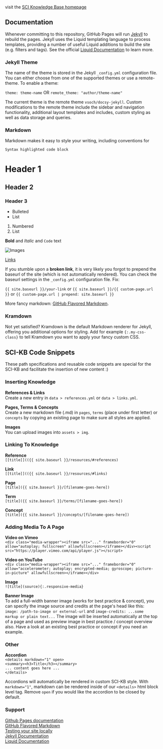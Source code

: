 visit the [SCI Knowledge Base homepage](https://visualengineers.github.io/sci-knowledge-base/)

## Documentation

Whenever committing to this repository, GitHub Pages will run [Jekyll](https://jekyllrb.com/docs/) to rebuild the pages. Jekyll uses the Liquid templating language to process templates, providing a number of useful Liquid additions to build the site (e.g. filters and tags). See the official [Liquid Documentation](https://shopify.github.io/liquid/basics/introduction/) to learn more.

### Jekyll Theme

The name of the theme is stored in the Jekyll `_config.yml` configuration file. You can either choose from one of the supported themes or use a remote-theme. To enable a theme:

`theme: theme-name` OR `remote_theme: "author/theme-name"`

The current theme is the remote theme `vsoch/docsy-jekyll`. Custom modifications to the remote theme include the sidebar and navigation functionality, additional layout templates and includes, custom styling as well as data storage and queries.

### Markdown

Markdown makes it easy to style your writing, including conventions for 

```markdown
Syntax highlighted code block
```

# Header 1
## Header 2
### Header 3

- Bulleted
- List

1. Numbered
2. List

**Bold** and _Italic_ and `Code` text

![Images](https://encrypted-tbn0.gstatic.com/images?q=tbn%3AANd9GcSG5V-M6OvkJBvdLyY-zUSFBii4qqR9f5O7HWq4GAygHFZ5sjxm)

[Links](url) 

If you stumble upon a **broken link**, it is very likely you forgot to prepend the baseurl of the site (which is not automatically rendered). You can check the baseurl settings in the `_config.yml` configuration file. Fix: 

`{{ site.baseurl }}/your-link` or `{{ site.baseurl }}/{{ custom-page.url }}` or `{{ custom-page.url | prepend: site.baseurl }}`

More fancy markdown: [GitHub Flavored Markdown](https://guides.github.com/features/mastering-markdown/).

### Kramdown

Not yet satisfied? Kramdown is the default Markdown renderer for Jekyll, offering you additional options for styling. Add for example `{:.my-css-class}` to tell Kramdown you want to apply your fancy custom CSS.

## SCI-KB Code Snippets

These path specifications and reusable code snippets are special for the SCI-KB and facilitate the insertion of new content :)

### Inserting Knowledge

**References & Links**  
Create a new entry in `data > references.yml` or `data > links.yml`. 

**Pages, Terms & Concepts**  
Create a new markdown file (.md) in `pages`, `terms` (place under first letter) or `concepts` by copying an existing page to make sure all styles are applied.

**Images**  
You can upload images into `assets > img`. 

### Linking To Knowledge

**Reference**    
`[[title]](({{ site.baseurl }}/resources/#references)`

**Link**  
`[[title]](({{ site.baseurl }}/resources/#links)`

**Page**    
`[title]({{ site.baseurl }}/[filename-goes-here])`

**Term**    
`[title]({{ site.baseurl }}/terms/[filename-goes-here])`

**Concept**    
`[title]({{ site.baseurl }}/concepts/[filename-goes-here])`

### Adding Media To A Page

**Video on Vimeo**     
`<div class="media-wrapper"><iframe src="..." frameborder="0" allow="autoplay; fullscreen" allowfullscreen></iframe></div><script src="https://player.vimeo.com/api/player.js"></script>`

**Video on YouTube**  
`<div class="media-wrapper"><iframe src="..." frameborder="0" allow="accelerometer; autoplay; encrypted-media; gyroscope; picture-in-picture" allowfullscreen></iframe></div>`

**Image**  
`![title](source){:.responsive-media}` 

**Banner Image**  
To add a full-width banner image (works for best practice & concept), you can specify the image source and credits at the page's head like this: `image: /path-to-image or external-url` and `image-credits: ...some markup or plain text...` The image will be inserted automatically at the top of a page and used as preview image in best practice / concept overview also. Have a look at an existing best practice or concept if you need an example.

### Other

**Accordion**  
`<details markdown="1" open>`  
`<summary><h3>Title</h3></summary>`  
`... content goes here ...`  
`</details>`

Accordions will automatically be rendered in custom SCI-KB style. With `markdown="1"`, markdown can be rendered inside of our `<details>` html block level tag. Remove `open` if you would like the accordion to be closed by default.

### Support

 [Github Pages documentation](https://help.github.com/categories/github-pages-basics/)  
 [GitHub Flavored Markdown](https://guides.github.com/features/mastering-markdown/)  
 [Testing your site locally](https://kbroman.org/simple_site/pages/local_test.html)    
 [Jekyll Documentation](https://jekyllrb.com/docs/)     
 [Liquid Documentation](https://shopify.github.io/liquid/basics/introduction/)  
